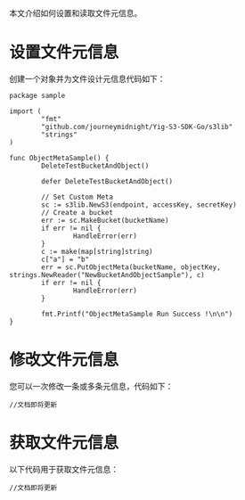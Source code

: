 ﻿
本文介绍如何设置和读取文件元信息。

# 设置文件元信息

创建一个对象并为文件设计元信息代码如下：

```language-go
package sample

import (
        "fmt"
        "github.com/journeymidnight/Yig-S3-SDK-Go/s3lib"
        "strings"
)

func ObjectMetaSample() {
        DeleteTestBucketAndObject()

        defer DeleteTestBucketAndObject()

        // Set Custom Meta
        sc := s3lib.NewS3(endpoint, accessKey, secretKey)
        // Create a bucket
        err := sc.MakeBucket(bucketName)
        if err != nil {
                HandleError(err)
        }
        c := make(map[string]string)
        c["a"] = "b"
        err = sc.PutObjectMeta(bucketName, objectKey, strings.NewReader("NewBucketAndObjectSample"), c)
        if err != nil {
                HandleError(err)
        }

        fmt.Printf("ObjectMetaSample Run Success !\n\n")
}
```

# 修改文件元信息

您可以一次修改一条或多条元信息，代码如下：

```
//文档即将更新
```

# 获取文件元信息

以下代码用于获取文件元信息：

```
//文档即将更新
```